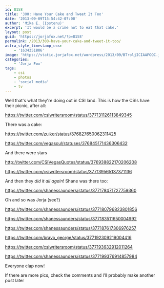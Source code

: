 ```yaml
---
id: 8158
title: '300: Have Your Cake and Tweet It Too'
date: '2013-09-09T15:54:42-07:00'
author: 'Mika E. (Ipstenu)'
excerpt: 'It would be a crime not to eat that cake.'
layout: post
guid: 'https://jorjafox.net/?p=8158'
permalink: /2013/300-have-your-cake-and-tweet-it-too/
astra_style_timestamp_css:
    - '1634351806'
image: 'https://static.jorjafox.net/wordpress/2013/09/BTroljICIAAFOQC.jpeg'
categories:
    - 'Jorja Fox'
tags:
    - csi
    - photos
    - 'social media'
    - tv
---
```


Well that's what they're doing out in CSI land. This is how the CSIs have their picnic, after all:

https://twitter.com/csiwritersroom/status/377131126113849345

There was a cake:

https://twitter.com/zuiker/status/376827650062311425


https://twitter.com/vegasoul/statuses/376845171436306432

And there were stars

http://twitter.com/CSIVegasQuotes/status/376938822170206208

https://twitter.com/csiwritersroom/status/377139565137371136

And then they <em>did it all again</em>! Shane was there too:

https://twitter.com/shanessaunders/status/377178471727759360

Oh and so was Jorja (see?)

https://twitter.com/shanessaunders/status/377180796823801856

https://twitter.com/shanessaunders/status/377183511650004992

https://twitter.com/shanessaunders/status/377187617306976257

https://twitter.com/bravo_george/status/377192309219004416

https://twitter.com/csiwritersroom/status/377193632912011264

https://twitter.com/shanessaunders/status/377199376914857984

Everyone clap now!

If there are more pics, check the comments and I'll probably make another post later